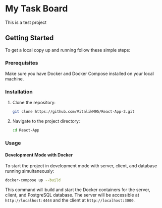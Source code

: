 # My Task Board

This is a test project

## Getting Started

To get a local copy up and running follow these simple steps:

### Prerequisites

Make sure you have Docker and Docker Compose installed on your local machine.

### Installation

1. Clone the repository:
   ```sh
   git clone https://github.com/VitalikM95/React-App-2.git
   ```
2. Navigate to the project directory:
   ```sh
   cd React-App
   ```

### Usage

#### Development Mode with Docker

To start the project in development mode with server, client, and database running simultaneously:

```sh
docker-compose up --build
```

This command will build and start the Docker containers for the server, client, and PostgreSQL database. The server will be accessible at `http://localhost:4444` and the client at `http://localhost:3000`.
